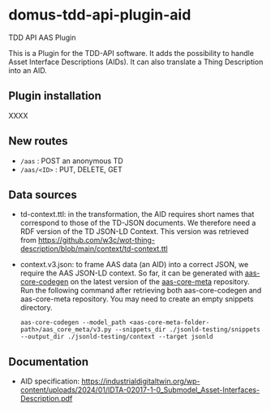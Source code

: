 # domus-tdd-api-plugin-aid

TDD API AAS Plugin

This is a Plugin for the TDD-API software.
It adds the possibility to handle Asset Interface Descriptions (AIDs).
It can also translate a Thing Description into an AID.

## Plugin installation

XXXX

## New routes

- `/aas` : POST an anonymous TD
- `/aas/<ID>` : PUT, DELETE, GET

## Data sources

- td-context.ttl: in the transformation, the AID requires short names that
  correspond to those of the TD-JSON documents. We therefore need a RDF version
  of the TD JSON-LD Context.
  This version was retrieved from https://github.com/w3c/wot-thing-description/blob/main/context/td-context.ttl

- context.v3.json: to frame AAS data (an AID) into a correct JSON, we require the
  AAS JSON-LD context. So far, it can be generated with [aas-core-codegen](https://github.com/aas-core-works/aas-core-codegen/tree/main)
  on the latest version of the [aas-core-meta](https://github.com/aas-core-works/aas-core-meta/) repository.
  Run the following command after retrieving both aas-core-codegen and aas-core-meta repository.
  You may need to create an empty snippets directory.

  ```
  aas-core-codegen --model_path <aas-core-meta-folder-path>/aas_core_meta/v3.py --snippets_dir ./jsonld-testing/snippets --output_dir ./jsonld-testing/context --target jsonld

  ```

## Documentation

- AID specification: https://industrialdigitaltwin.org/wp-content/uploads/2024/01/IDTA-02017-1-0_Submodel_Asset-Interfaces-Description.pdf
